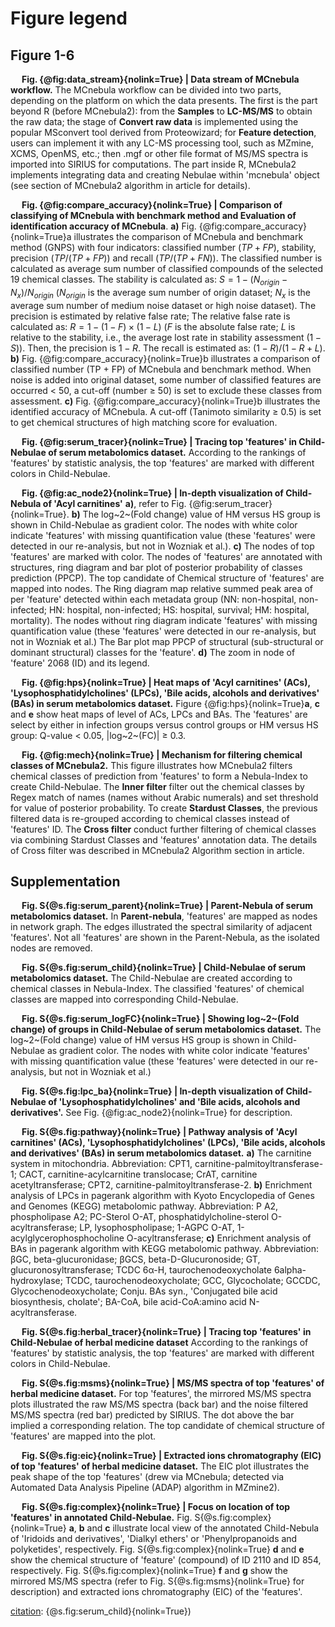 # Figure legend

## Figure 1-6

&ensp;&ensp; **Fig. {@fig:data_stream}{nolink=True} | Data stream of MCnebula
workflow.** The MCnebula workflow can be divided into two parts, depending on
the platform on which the data presents. The first is the part beyond R (before
MCnebula2): from the **Samples** to **LC-MS/MS** to obtain the raw data; the
stage of **Convert raw data** is implemented using the popular MSconvert tool
derived from Proteowizard; for **Feature detection**, users can implement it
with any LC-MS processing tool, such as MZmine, XCMS, OpenMS, etc.; then .mgf
or other file format of MS/MS spectra is imported into SIRIUS for computations.
The part inside R, MCnebula2 implements integrating data and creating Nebulae
within 'mcnebula' object (see section of MCnebula2 algorithm in article for
details).

&ensp;&ensp; **Fig. {@fig:compare_accuracy}{nolink=True} | Comparison of
classifying of MCnebula with benchmark method and Evaluation of identification
accuracy of MCnebula**. **a)** Fig. {@fig:compare_accuracy}{nolink=True}a
illustrates the comparison of MCnebula and benchmark method (GNPS) with four
indicators: classified number ($TP + FP$), stability, precision ($TP / (TP +
FP)$) and recall ($TP / (TP + FN)$). The
classified number is calculated as average sum number of classified compounds
of the selected 19 chemical classes.
The stability is calculated as:
$S = 1 - (N_{origin} - N_{x}) / N_{origin}$ ($N_{origin}$ is the average sum number
of origin dataset; $N_{x}$ is the average sum number of medium noise dataset or
high noise dataset).
The precision is estimated by relative false rate; 
The relative false rate is calculated as:
$R = 1 - (1 - F) \times (1 - L)$
($F$ is the absolute false rate; $L$ is relative to the stability, i.e., the average
lost rate in stability assessment ($1 - S$)).
Then, the precision is $1 - R$.
The recall is estimated as: $(1 - R) / (1 - R + L)$.
**b)** Fig.
{@fig:compare_accuracy}{nolink=True}b illustrates a comparison of classified
number (TP + FP) of MCnebula and benchmark method.  When noise is added into original
dataset, some number of classified features are occurred &lt; 50, a cut-off
(number $\geq$ 50) is set to exclude these classes from assessment.  **c)**
Fig. {@fig:compare_accuracy}{nolink=True}b illustrates the identified accuracy
of MCnebula.  A cut-off (Tanimoto similarity $\geq$ 0.5) is set to get chemical
structures of high matching score for evaluation.

&ensp;&ensp; **Fig. {@fig:serum_tracer}{nolink=True} | Tracing top 'features'
in Child-Nebulae of serum metabolomics dataset.** According to the rankings of
'features' by statistic analysis, the top 'features' are marked with
different colors in Child-Nebulae.

&ensp;&ensp; **Fig. {@fig:ac_node2}{nolink=True} | In-depth visualization of
Child-Nebula of 'Acyl carnitines'** **a)**, refer to Fig.
{@fig:serum_tracer}{nolink=True}.  **b)** The log~2~(Fold change) value of HM
versus HS group is shown in Child-Nebulae as gradient color. The nodes with
white color indicate 'features' with missing quantification value (these
'features' were detected in our re-analysis, but not in Wozniak et al.).
**c)** The nodes of top 'features' are marked with color.  The nodes of
'features' are annotated with structures, ring diagram and bar plot of
posterior probability of classes prediction (PPCP). The top candidate of
Chemical structure of 'features' are mapped into nodes. The Ring diagram map
relative summed peak area of per 'feature' detected within each metadata group
(NN: non-hospital, non-infected; HN: hospital, non-infected; HS: hospital,
survival; HM: hospital, mortality).  The nodes without ring diagram indicate
'features' with missing quantification value (these 'features' were detected in
our re-analysis, but not in Wozniak et al.) The Bar plot map PPCP of structural
(sub-structural or dominant structural) classes for the 'feature'. **d)** The
zoom in node of 'feature' 2068 (ID) and its legend.

&ensp;&ensp; **Fig. {@fig:hps}{nolink=True} | Heat maps of 'Acyl carnitines'
(ACs), 'Lysophosphatidylcholines' (LPCs), 'Bile acids, alcohols and
derivatives' (BAs) in serum metabolomics dataset.** Figure
{@fig:hps}{nolink=True}**a**, **c** and **e** show heat maps of level of ACs,
LPCs and BAs. The 'features' are select by either in infection groups versus control groups
or HM versus HS group: Q-value &lt; 0.05, |log~2~(FC)| $\geq$ 0.3.

&ensp;&ensp; **Fig. {@fig:mech}{nolink=True} | Mechanism for filtering chemical
classes of MCnebula2.** This figure illustrates how MCnebula2 filters chemical
classes of prediction from 'features' to form a Nebula-Index to create
Child-Nebulae. The **Inner filter** filter out the chemical classes by Regex
match of names (names without Arabic numerals) and set threshold for
value of posterior probability. To create **Stardust Classes**, the previous
filtered data is re-grouped according to chemical classes instead of 'features'
ID. The **Cross filter** conduct further filtering of chemical classes via
combining Stardust Classes and 'features' annotation data. The details of
Cross filter was described in MCnebula2 Algorithm section in article.

## Supplementation

&ensp;&ensp; **Fig. S{@s.fig:serum_parent}{nolink=True} | Parent-Nebula of
serum metabolomics dataset.** In **Parent-nebula**, 'features' are mapped as
nodes in network graph. The edges illustrated the spectral similarity of
adjacent 'features'. Not all 'features' are shown in the Parent-Nebula, as
the isolated nodes are removed.

&ensp;&ensp; **Fig. S{@s.fig:serum_child}{nolink=True} | Child-Nebulae of serum
metabolomics dataset.** The Child-Nebulae are created according to chemical
classes in Nebula-Index. The classified 'features' of chemical classes are
mapped into corresponding Child-Nebulae.

&ensp;&ensp; **Fig. S{@s.fig:serum_logFC}{nolink=True} | Showing log~2~(Fold
change) of groups in Child-Nebulae of serum metabolomics dataset.** The
log~2~(Fold change) value of HM versus HS group is shown in Child-Nebulae as
gradient color. The nodes with white color indicate 'features'
with missing quantification value (these 'features' were detected in our
re-analysis, but not in Wozniak et al.)

&ensp;&ensp; **Fig. S{@s.fig:lpc_ba}{nolink=True} | In-depth visualization of
Child-Nebulae of 'Lysophosphatidylcholines' and 'Bile acids, alcohols and
derivatives'.** See Fig. {@fig:ac_node2}{nolink=True} for description.

&ensp;&ensp; **Fig. S{@s.fig:pathway}{nolink=True} | Pathway analysis of 'Acyl
carnitines' (ACs), 'Lysophosphatidylcholines' (LPCs), 'Bile acids, alcohols and
derivatives' (BAs) in serum metabolomics dataset.** **a)** The carnitine system
in mitochondria.  Abbreviation: CPT1, carnitine-palmitoyltransferase-1; CACT,
carnitine-acylcarnitine translocase; CrAT, carnitine acetyltransferase; CPT2,
carnitine-palmitoyltransferase-2.  **b)** Enrichment analysis of LPCs in
pagerank algorithm with Kyoto Encyclopedia of Genes and Genomes (KEGG)
metabolomic pathway.  Abbreviation: P A2, phospholipase A2; PC-Sterol O-AT,
phosphatidylcholine-sterol O-acyltransferase; LP, lysophospholipase; 1-AGPC
O-AT, 1-acylglycerophosphocholine O-acyltransferase; **c)** Enrichment analysis
of BAs in pagerank algorithm with KEGG metabolomic pathway.  Abbreviation: βGC,
beta-glucuronidase; βGCS, beta-D-Glucuronoside; GT, glucuronosyltransferase;
TCDC 6α-H, taurochenodeoxycholate 6alpha-hydroxylase; TCDC,
taurochenodeoxycholate; GCC, Glycocholate; GCCDC, Glycochenodeoxycholate;
Conju. BAs syn., 'Conjugated bile acid biosynthesis, cholate'; BA-CoA, bile
acid-CoA:amino acid N-acyltransferase.

&ensp;&ensp; **Fig. S{@s.fig:herbal_tracer}{nolink=True} | Tracing top 'features'
in Child-Nebulae of herbal medicine dataset** According to the rankings of
'features' by statistic analysis, the top 'features' are marked with
different colors in Child-Nebulae.

&ensp;&ensp; **Fig. S{@s.fig:msms}{nolink=True} | MS/MS spectra of top
'features' of herbal medicine dataset.** For top 'features', the mirrored MS/MS
spectra plots illustrated the raw MS/MS spectra (back bar) and the noise
filtered MS/MS spectra (red bar) predicted by SIRIUS. The dot above the bar
implied a corresponding relation.  The top candidate of chemical structure of
'features' are mapped into the plot.

&ensp;&ensp; **Fig. S{@s.fig:eic}{nolink=True} | Extracted ions chromatography
(EIC) of top 'features' of herbal medicine dataset.** The EIC plot illustrates
the peak shape of the top 'features' (drew via MCnebula; detected via Automated
Data Analysis Pipeline (ADAP) algorithm in MZmine2).

&ensp;&ensp; **Fig. S{@s.fig:complex}{nolink=True} | Focus on location of top
'features' in annotated Child-Nebulae.** Fig.  S{@s.fig:complex}{nolink=True}
**a**, **b** and **c** illustrate local view of the annotated Child-Nebula of
'Iridoids and derivatives', 'Dialkyl ethers' or 'Phenylpropanoids and
polyketides', respectively. Fig.  S{@s.fig:complex}{nolink=True} **d** and
**e** show the chemical structure of 'feature' (compound) of ID 2110 and ID
854, respectively. Fig. S{@s.fig:complex}{nolink=True} **f** and **g** show the
mirrored MS/MS spectra (refer to Fig. S{@s.fig:msms}{nolink=True} for
description) and extracted ions chromatography (EIC) of the 'features'.


[citation]: {@fig:data_stream}{nolink=True}

[citation]: {@fig:compare_accuracy}{nolink=True}

[citation]: {@fig:serum_tracer}{nolink=True}

[citation]: {@fig:ac_node2}{nolink=True}

[citation]: {@fig:hps}{nolink=True}

[citation]: {@fig:mech}{nolink=True}

[annotation]: -----------------------------------------

[citation]: S{@s.tab:subEval}{nolink=True}

[citation]: {@s.fig:serum_parent}{nolink=True}

[citation]: {@s.fig:serum_child}{nolink=True})

[citation]: S{@s.fig:serum_logFC}{nolink=True}

[citation]: {@s.fig:lpc_ba}{nolink=True}

[citation]: {@s.fig:pathway}{nolink=True}

[citation]: {@s.tab:serum_compounds}{nolink=True}

[citation]: S{@s.tab:serum_otops}{nolink=True}

[citation]: {@s.fig:herbal_tracer}{nolink=True}

[citation]: {@s.fig:msms}{nolink=True}

[citation]: {@s.fig:eic}{nolink=True}

[citation]: {@s.fig:complex}{nolink=True}

[citation]: {@s.tab:herbal_compounds}{nolink=True}
